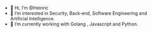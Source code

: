 - 👋 Hi, I’m @Heinric
- 👀 I’m interested in Security, Back-end, Software Engineering and Artificial Intelligence.
- 🌱 I’m currently working with Golang
, Javascript and Python. 
<!---
Heinric/Heinric is a ✨ special ✨ repository because its `README.md` (this file) appears on your GitHub profile.
You can click the Preview link to take a look at your changes.
--->
